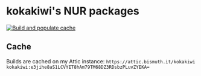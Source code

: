 # kokakiwi's NUR packages

[![Build and populate cache](https://github.com/KokaKiwi/nur-packages/actions/workflows/build.yml/badge.svg)](https://github.com/KokaKiwi/nur-packages/actions/workflows/build.yml)

## Cache

Builds are cached on my Attic instance: `https://attic.bismuth.it/kokakiwi kokakiwi:e3jihe8aS1LCVYET8hAm79TM68DZ3RDsbzPLuvZYEKA=`
